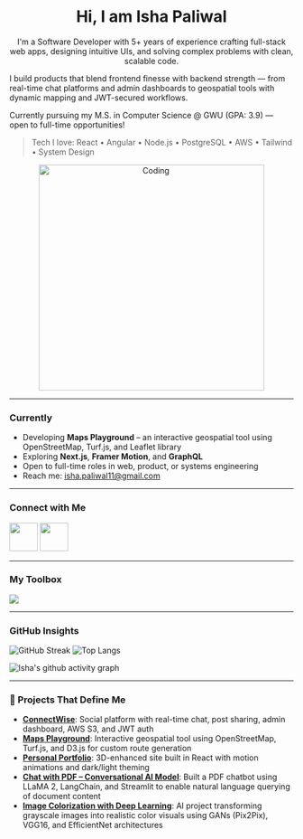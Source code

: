 # <h1 align="center">Hi, I am Isha Paliwal</h1>

<p align="center">
I'm a Software Developer with 5+ years of experience crafting full-stack web apps, designing intuitive UIs, and solving complex problems with clean, scalable code.

I build products that blend frontend finesse with backend strength — from real-time chat platforms and admin dashboards to geospatial tools with dynamic mapping and JWT-secured workflows.

Currently pursuing my M.S. in Computer Science @ GWU (GPA: 3.9) — open to full-time opportunities!

> Tech I love: React • Angular • Node.js • PostgreSQL • AWS • Tailwind • System Design

<p align="center">
  <img src="https://github.com/user-attachments/assets/e32d1f60-84a4-4739-aa73-7b69dccedb88" alt="Coding" width="400">
</p>

</p>

---

### Currently

- Developing **Maps Playground** – an interactive geospatial tool using OpenStreetMap, Turf.js, and Leaflet library  
- Exploring **Next.js**, **Framer Motion**, and **GraphQL**  
- Open to full-time roles in web, product, or systems engineering  
- Reach me: [isha.paliwal11@gmail.com](mailto:isha.paliwal11@gmail.com)

---

### Connect with Me

<a href="https://isha-paliwal.netlify.app" target="_blank" rel="noopener noreferrer nofollow">
<img src="https://cdn.jsdelivr.net/gh/devicons/devicon@latest/icons/webpack/webpack-original.svg" width="50px" height="50px" /></a> 
<a href="https://linkedin.com/in/isha-paliwal" target="_blank" rel="noopener noreferrer nofollow"><img src="https://cdn.jsdelivr.net/gh/devicons/devicon@latest/icons/linkedin/linkedin-original.svg" width="50px" height="50px" /></a>

---

### My Toolbox

<p>
  <img src="https://skillicons.dev/icons?i=js,ts,react,angular,html,css,sass,bootstrap,redux,tailwind,jquery,nodejs,express,postgres,aws,graphql,java,python,cpp,c,MySQL,figma,github" />
</p>

---

### GitHub Insights

![GitHub Streak](https://github-readme-streak-stats.herokuapp.com/?user=ishapaliwal&theme=dark)
![Top Langs](https://github-readme-stats.vercel.app/api/top-langs/?username=ishapaliwal&layout=compact&theme=dark&hide=jupyter%20notebook)

![Isha's github activity graph](https://github-readme-activity-graph.vercel.app/graph?username=ishapaliwal&theme=dracula)

---

### 🚀 Projects That Define Me

- **[ConnectWise](https://connectwise.netlify.app)**: Social platform with real-time chat, post sharing, admin dashboard, AWS S3, and JWT auth
- **[Maps Playground](https://github.com/ishapaliwal/Maps_-_Digital_Playground_and_Tools)**: Interactive geospatial tool using OpenStreetMap, Turf.js, and D3.js for custom route generation
- **[Personal Portfolio](https://isha-paliwal.netlify.app)**: 3D-enhanced site built in React with motion animations and dark/light theming
- **[Chat with PDF – Conversational AI Model](https://github.com/ishapaliwal/Chat_with_PDF_-_Conversational_AI_model)**: Built a PDF chatbot using LLaMA 2, LangChain, and Streamlit to enable natural language querying of document content
- **[Image Colorization with Deep Learning](https://github.com/ishapaliwal/AI-Powered-Image-Colorization-for-Enhanced-Visuals)**: AI project transforming grayscale images into realistic color visuals using GANs (Pix2Pix), VGG16, and EfficientNet architectures
